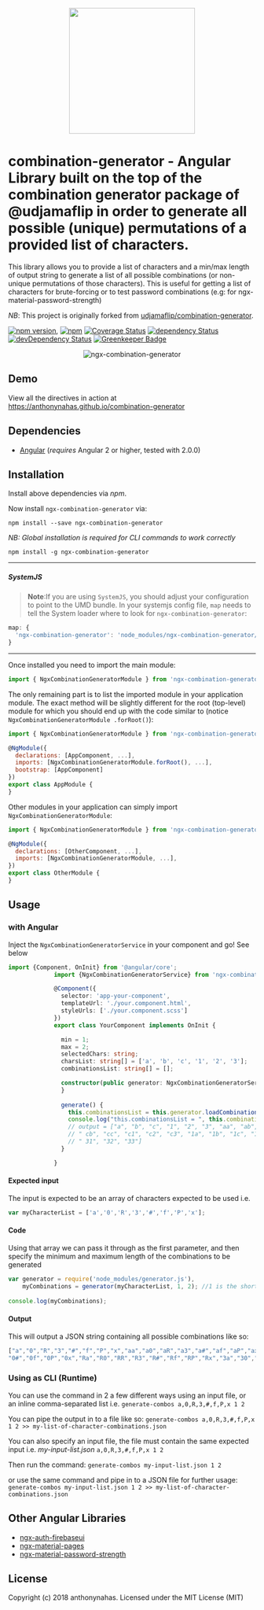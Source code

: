 <p align="center">
  <img height="256px" width="256px" style="text-align: center;" src="https://cdn.rawgit.com/anthonynahas/combination-generator/master/demo/src/assets/logo.svg">
</p>

# combination-generator - Angular Library built on the top of the combination generator package of @udjamaflip in order to generate all possible (unique) permutations of a provided list of characters.
 This library allows you to provide a list of characters and a min/max length of output string to generate a 
 list of all possible combinations (or non-unique permutations of those characters). This is useful for getting a
  list of characters for brute-forcing or to test password combinations (e.g: for ngx-material-password-strength)

_NB_: This project is originally forked from [udjamaflip/combination-generator](https://github.com/udjamaflip/combination-generator).


[![npm version](https://badge.fury.io/js/ngx-combination-generator.svg)](https://badge.fury.io/js/ngx-combination-generator),
[![npm](https://img.shields.io/badge/demo-online-ed1c46.svg)](https://anthonynahas.github.io/combination-generator)
[![Coverage Status](https://coveralls.io/repos/github/anthonynahas/combination-generator/badge.svg?branch=master)](https://coveralls.io/github/anthonynahas/combination-generator?branch=master)
[![dependency Status](https://david-dm.org/anthonynahas/combination-generator/status.svg)](https://david-dm.org/anthonynahas/combination-generator)
[![devDependency Status](https://david-dm.org/anthonynahas/combination-generator/dev-status.svg?branch=master)](https://david-dm.org/anthonynahas/combination-generator#info=devDependencies)
[![Greenkeeper Badge](https://badges.greenkeeper.io/anthonynahas/combination-generator.svg)](https://greenkeeper.io/)

<p align="center">
  <img alt="ngx-combination-generator" style="text-align: center;"
   src="assets/demo.gif">
</p>


## Demo

View all the directives in action at https://anthonynahas.github.io/combination-generator

## Dependencies
* [Angular](https://angular.io) (*requires* Angular 2 or higher, tested with 2.0.0)

## Installation
Install above dependencies via *npm*. 

Now install `ngx-combination-generator` via:
```shell
npm install --save ngx-combination-generator
```

*NB: Global installation is required for CLI commands to work correctly*
```shell
npm install -g ngx-combination-generator
```
---
##### SystemJS
>**Note**:If you are using `SystemJS`, you should adjust your configuration to point to the UMD bundle.
In your systemjs config file, `map` needs to tell the System loader where to look for `ngx-combination-generator`:
```js
map: {
  'ngx-combination-generator': 'node_modules/ngx-combination-generator/bundles/ngx-combination-generator.umd.js',
}
```
---

Once installed you need to import the main module:
```js
import { NgxCombinationGeneratorModule } from 'ngx-combination-generator';
```
The only remaining part is to list the imported module in your application module. The exact method will be slightly
different for the root (top-level) module for which you should end up with the code similar to (notice ` NgxCombinationGeneratorModule .forRoot()`):
```js
import { NgxCombinationGeneratorModule } from 'ngx-combination-generator';

@NgModule({
  declarations: [AppComponent, ...],
  imports: [NgxCombinationGeneratorModule.forRoot(), ...],  
  bootstrap: [AppComponent]
})
export class AppModule {
}
```

Other modules in your application can simply import ` NgxCombinationGeneratorModule `:

```js
import { NgxCombinationGeneratorModule } from 'ngx-combination-generator';

@NgModule({
  declarations: [OtherComponent, ...],
  imports: [NgxCombinationGeneratorModule, ...], 
})
export class OtherModule {
}
```

## Usage

### with Angular

Inject the `NgxCombinationGeneratorService` in your component and go! See below

```ts
import {Component, OnInit} from '@angular/core';
             import {NgxCombinationGeneratorService} from 'ngx-combination-generator';

             @Component({
               selector: 'app-your-component',
               templateUrl: './your.component.html',
               styleUrls: ['./your.component.scss']
             })
             export class YourComponent implements OnInit {

               min = 1;
               max = 2;
               selectedChars: string;
               charsList: string[] = ['a', 'b', 'c', '1', '2', '3'];
               combinationsList: string[] = [];

               constructor(public generator: NgxCombinationGeneratorService) {
               }
               
               generate() {
                 this.combinationsList = this.generator.loadCombinationList(this.charsList, this.min, this.max);
                 console.log("this.combinationsList = ", this.combinationsList);
                 // output = ["a", "b", "c", "1", "2", "3", "aa", "ab", "ac", "a1", "a2", "a3", "ba", "bb", "bc", "b1", "b2", "b3", "ca",
                 // " cb", "cc", "c1", "c2", "c3", "1a", "1b", "1c", "11", "12", "13", "2a", "2b", "2c", "21", "22", "23", "3a", "3b", "3c",
                 // " 31", "32", "33"]
               }

             }
```

#### Expected input
The input is expected to be an array of characters expected to be used i.e.
```javascript
var myCharacterList = ['a','0','R','3','#','f','P','x'];
```

#### Code
Using that array we can pass it through as the first parameter, and then specify the minimum and maximum length of the combinations to be generated
```javascript
var generator = require('node_modules/generator.js'),
	myCombinations = generator(myCharacterList, 1, 2); //1 is the shorted a combo will be, 2 is the longest
	
console.log(myCombinations);
```

#### Output
This will output a JSON string containing all possible combinations like so:
```javascript
["a","0","R","3","#","f","P","x","aa","a0","aR","a3","a#","af","aP","ax","0a","00","0R","03",
"0#","0f","0P","0x","Ra","R0","RR","R3","R#","Rf","RP","Rx","3a","30","3R","33","3#","3f","3P","3x","#a","#0","#R","#3","##","#f","#P","#x","fa","f0","fR","f3","f#","ff","fP","fx","Pa","P0","PR","P3","P#","Pf","PP","Px","xa","x0","xR","x3","x#","xf","xP","xx"]
```

### Using as CLI (Runtime)

You can use the command in 2 a few different ways using an input file, or an inline comma-separated list i.e.
`generate-combos a,0,R,3,#,f,P,x 1 2`

You can pipe the output in to a file like so:
`generate-combos a,0,R,3,#,f,P,x 1 2 >> my-list-of-character-combinations.json`

You can also specify an input file, the file must contain the same expected input i.e.
*my-input-list.json*
`a,0,R,3,#,f,P,x 1 2`

Then run the command:
`generate-combos my-input-list.json 1 2`

or use the same command and pipe in to a JSON file for further usage:
`generate-combos my-input-list.json 1 2 >> my-list-of-character-combinations.json`

## Other Angular Libraries
- [ngx-auth-firebaseui](https://github.com/AnthonyNahas/ngx-auth-firebaseui)
- [ngx-material-pages](https://github.com/AnthonyNahas/ngx-material-pages)
- [ngx-material-password-strength](https://github.com/AnthonyNahas/ngx-material-password-strength)


## License

Copyright (c) 2018 anthonynahas. Licensed under the MIT License (MIT)

